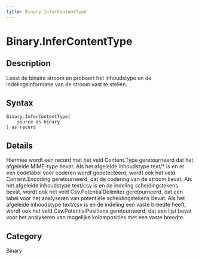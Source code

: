 ```yaml
---
title: Binary.InferContentType
---
```


# Binary.InferContentType


## Description

Leest de binaire stroom en probeert het inhoudstype en de indelingsinformatie van de stroom vast te stellen.


## Syntax

```powerquery
Binary.InferContentType(
    source as binary
) as record
```


## Details

Hiermee wordt een record met het veld Content.Type geretourneerd dat het afgeleide MIME-type bevat. Als het afgeleide inhoudstype text/\* is en er een codetabel voor coderen wordt gedetecteerd, wordt ook het veld Content.Encoding geretourneerd, dat de codering van de stroom bevat. Als het afgeleide inhoudstype text/csv is en de indeling scheidingstekens bevat, wordt ook het veld Csv.PotentialDelimiter geretourneerd, dat een tabel voor het analyseren van potentiële scheidingstekens bevat. Als het afgeleide inhoudstype text/csv is en de indeling een vaste breedte heeft, wordt ook het veld Csv.PotentialPositions geretourneerd, dat een lijst bevat voor het analyseren van mogelijke kolomposities met een vaste breedte.



## Category
Binary
